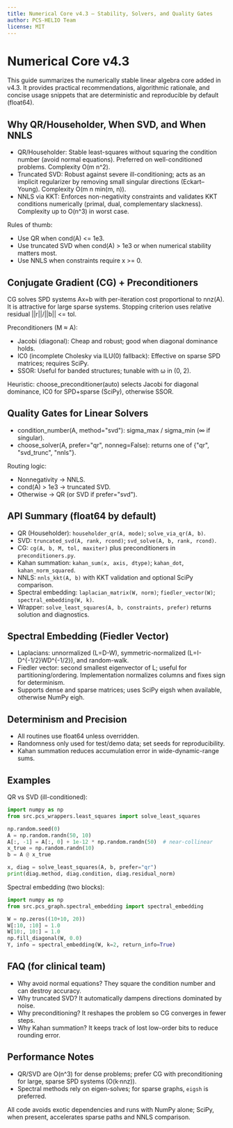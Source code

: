 ```yaml
---
title: Numerical Core v4.3 — Stability, Solvers, and Quality Gates
author: PCS-HELIO Team
license: MIT
---
```


# Numerical Core v4.3

This guide summarizes the numerically stable linear algebra core added in v4.3. It provides practical recommendations, algorithmic rationale, and concise usage snippets that are deterministic and reproducible by default (float64).

## Why QR/Householder, When SVD, and When NNLS

- QR/Householder: Stable least-squares without squaring the condition number (avoid normal equations). Preferred on well-conditioned problems. Complexity O(m n^2).
- Truncated SVD: Robust against severe ill-conditioning; acts as an implicit regularizer by removing small singular directions (Eckart–Young). Complexity O(m n min(m, n)).
- NNLS via KKT: Enforces non-negativity constraints and validates KKT conditions numerically (primal, dual, complementary slackness). Complexity up to O(n^3) in worst case.

Rules of thumb:
- Use QR when cond(A) <= 1e3.
- Use truncated SVD when cond(A) > 1e3 or when numerical stability matters most.
- Use NNLS when constraints require x >= 0.

## Conjugate Gradient (CG) + Preconditioners

CG solves SPD systems Ax=b with per-iteration cost proportional to nnz(A). It is attractive for large sparse systems. Stopping criterion uses relative residual ||r||/||b|| <= tol.

Preconditioners (M ≈ A):
- Jacobi (diagonal): Cheap and robust; good when diagonal dominance holds.
- IC0 (incomplete Cholesky via ILU(0) fallback): Effective on sparse SPD matrices; requires SciPy.
- SSOR: Useful for banded structures; tunable with ω in (0, 2).

Heuristic: choose_preconditioner(auto) selects Jacobi for diagonal dominance, IC0 for SPD+sparse (SciPy), otherwise SSOR.

## Quality Gates for Linear Solvers

- condition_number(A, method="svd"): sigma_max / sigma_min (∞ if singular).
- choose_solver(A, prefer="qr", nonneg=False): returns one of {"qr", "svd_trunc", "nnls"}.

Routing logic:
- Nonnegativity -> NNLS.
- cond(A) > 1e3 -> truncated SVD.
- Otherwise -> QR (or SVD if prefer="svd").

## API Summary (float64 by default)

- QR (Householder): `householder_qr(A, mode)`; `solve_via_qr(A, b)`.
- SVD: `truncated_svd(A, rank, rcond)`; `svd_solve(A, b, rank, rcond)`.
- CG: `cg(A, b, M, tol, maxiter)` plus preconditioners in `preconditioners.py`.
- Kahan summation: `kahan_sum(x, axis, dtype)`; `kahan_dot`, `kahan_norm_squared`.
- NNLS: `nnls_kkt(A, b)` with KKT validation and optional SciPy comparison.
- Spectral embedding: `laplacian_matrix(W, norm)`; `fiedler_vector(W)`; `spectral_embedding(W, k)`.
- Wrapper: `solve_least_squares(A, b, constraints, prefer)` returns solution and diagnostics.

## Spectral Embedding (Fiedler Vector)

- Laplacians: unnormalized (L=D-W), symmetric-normalized (L=I-D^{-1/2}WD^{-1/2}), and random-walk.
- Fiedler vector: second smallest eigenvector of L; useful for partitioning/ordering. Implementation normalizes columns and fixes sign for determinism.
- Supports dense and sparse matrices; uses SciPy eigsh when available, otherwise NumPy eigh.

## Determinism and Precision

- All routines use float64 unless overridden.
- Randomness only used for test/demo data; set seeds for reproducibility.
- Kahan summation reduces accumulation error in wide-dynamic-range sums.

## Examples

QR vs SVD (ill-conditioned):

```python
import numpy as np
from src.pcs_wrappers.least_squares import solve_least_squares

np.random.seed(0)
A = np.random.randn(50, 10)
A[:, -1] = A[:, 0] + 1e-12 * np.random.randn(50)  # near-collinear
x_true = np.random.randn(10)
b = A @ x_true

x, diag = solve_least_squares(A, b, prefer="qr")
print(diag.method, diag.condition, diag.residual_norm)
```

Spectral embedding (two blocks):

```python
import numpy as np
from src.pcs_graph.spectral_embedding import spectral_embedding

W = np.zeros((10+10, 20))
W[:10, :10] = 1.0
W[10:, 10:] = 1.0
np.fill_diagonal(W, 0.0)
Y, info = spectral_embedding(W, k=2, return_info=True)
```

## FAQ (for clinical team)

- Why avoid normal equations? They square the condition number and can destroy accuracy.
- Why truncated SVD? It automatically dampens directions dominated by noise.
- Why preconditioning? It reshapes the problem so CG converges in fewer steps.
- Why Kahan summation? It keeps track of lost low-order bits to reduce rounding error.

## Performance Notes

- QR/SVD are O(n^3) for dense problems; prefer CG with preconditioning for large, sparse SPD systems (O(k·nnz)).
- Spectral methods rely on eigen-solves; for sparse graphs, `eigsh` is preferred.

All code avoids exotic dependencies and runs with NumPy alone; SciPy, when present, accelerates sparse paths and NNLS comparison.

